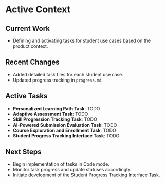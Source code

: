 # Active Context

## Current Work
- Defining and activating tasks for student use cases based on the product context.

## Recent Changes
- Added detailed task files for each student use case.
- Updated progress tracking in `progress.md`.

## Active Tasks
- **Personalized Learning Path Task**: TODO
- **Adaptive Assessment Task**: TODO
- **Skill Progression Tracking Task**: TODO
- **AI-Powered Submission Evaluation Task**: TODO
- **Course Exploration and Enrollment Task**: TODO
- **Student Progress Tracking Interface Task**: TODO

## Next Steps
- Begin implementation of tasks in Code mode.
- Monitor task progress and update statuses accordingly.
- Initiate development of the Student Progress Tracking Interface Task.
